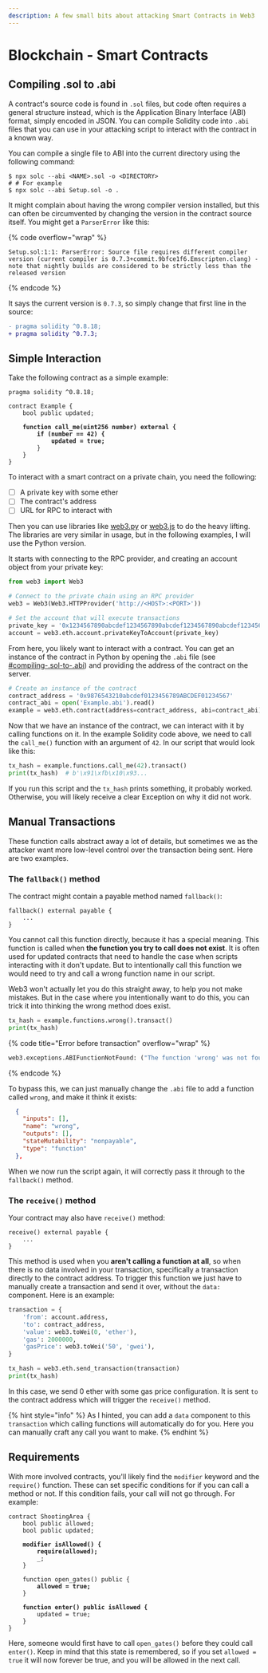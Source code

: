 ```yaml
---
description: A few small bits about attacking Smart Contracts in Web3
---
```


# Blockchain - Smart Contracts

## Compiling .sol to .abi

A contract's source code is found in `.sol` files, but code often requires a general structure instead, which is the Application Binary Interface (ABI) format, simply encoded in JSON. You can compile Solidity code into `.abi` files that you can use in your attacking script to interact with the contract in a known way.&#x20;

You can compile a single file to ABI into the current directory using the following command:

```shell-session
$ npx solc --abi <NAME>.sol -o <DIRECTORY>
# # For example
$ npx solc --abi Setup.sol -o .
```

It might complain about having the wrong compiler version installed, but this can often be circumvented by changing the version in the contract source itself. You might get a `ParserError` like this:

{% code overflow="wrap" %}
```solidity
Setup.sol:1:1: ParserError: Source file requires different compiler version (current compiler is 0.7.3+commit.9bfce1f6.Emscripten.clang) - note that nightly builds are considered to be strictly less than the released version
```
{% endcode %}

It says the current version is `0.7.3`, so simply change that first line in the source:

```diff
- pragma solidity ^0.8.18;
+ pragma solidity ^0.7.3;
```

## Simple Interaction

Take the following contract as a simple example:

<pre class="language-solidity"><code class="lang-solidity">pragma solidity ^0.8.18;

contract Example {
    bool public updated;

<strong>    function call_me(uint256 number) external {
</strong><strong>        if (number == 42) {
</strong><strong>            updated = true;
</strong>        }
    }
}
</code></pre>

To interact with a smart contract on a private chain, you need the following:

* [ ] A private key with some ether
* [ ] The contract's address
* [ ] URL for RPC to interact with

Then you can use libraries like [web3.py](https://github.com/ethereum/web3.py) or [web3.js](https://web3js.readthedocs.io/) to do the heavy lifting. The libraries are very similar in usage, but in the following examples, I will use the Python version.&#x20;

It starts with connecting to the RPC provider, and creating an account object from your private key:

```python
from web3 import Web3

# Connect to the private chain using an RPC provider
web3 = Web3(Web3.HTTPProvider('http://<HOST>:<PORT>'))

# Set the account that will execute transactions
private_key = '0x1234567890abcdef1234567890abcdef1234567890abcdef1234567890abcdef'
account = web3.eth.account.privateKeyToAccount(private_key)
```

From here, you likely want to interact with a contract. You can get an instance of the contract in Python by opening the `.abi` file (see [#compiling-.sol-to-.abi](blockchain-smart-contracts.md#compiling-.sol-to-.abi "mention")) and providing the address of the contract on the server.&#x20;

```python
# Create an instance of the contract
contract_address = '0x9876543210abcdef0123456789ABCDEF01234567'
contract_abi = open('Example.abi').read()
example = web3.eth.contract(address=contract_address, abi=contract_abi)
```

Now that we have an instance of the contract, we can interact with it by calling functions on it. In the example Solidity code above, we need to call the `call_me()` function with an argument of `42`. In our script that would look like this:

```python
tx_hash = example.functions.call_me(42).transact()
print(tx_hash)  # b'\x91\xfb\x10\x93...
```

If you run this script and the `tx_hash` prints something, it probably worked. Otherwise, you will likely receive a clear Exception on why it did not work.&#x20;

## Manual Transactions

These function calls abstract away a lot of details, but sometimes we as the attacker want more low-level control over the transaction being sent. Here are two examples.&#x20;

### The `fallback()` method

The contract might contain a payable method named `fallback()`:

```solidity
fallback() external payable {
    ...
}
```

You cannot call this function directly, because it has a special meaning. This function is called when **the function you try to call does not exist**. It is often used for updated contracts that need to handle the case when scripts interacting with it don't update. But to intentionally call this function we would need to try and call a wrong function name in our script.

Web3 won't actually let you do this straight away, to help you not make mistakes. But in the case where you intentionally want to do this, you can trick it into thinking the wrong method does exist.&#x20;

```python
tx_hash = example.functions.wrong().transact()
print(tx_hash)
```

{% code title="Error before transaction" overflow="wrap" %}
```python
web3.exceptions.ABIFunctionNotFound: ("The function 'wrong' was not found in this contract's abi. ", 'Are you sure you provided the correct contract abi?')
```
{% endcode %}

To bypass this, we can just manually change the `.abi` file to add a function called `wrong`, and make it think it exists:

```json
  {
    "inputs": [],
    "name": "wrong",
    "outputs": [],
    "stateMutability": "nonpayable",
    "type": "function"
  },
```

When we now run the script again, it will correctly pass it through to the `fallback()` method.&#x20;

### The `receive()` method

Your contract may also have `receive()` method:

```solidity
receive() external payable {
    ...
}
```

This method is used when you **aren't calling a function at all**, so when there is no data involved in your transaction, specifically a transaction directly to the contract address. To trigger this function we just have to manually create a transaction and send it over, without the `data:` component. Here is an example:

```python
transaction = {
    'from': account.address,
    'to': contract_address,
    'value': web3.toWei(0, 'ether'),
    'gas': 2000000,
    'gasPrice': web3.toWei('50', 'gwei'),
}

tx_hash = web3.eth.send_transaction(transaction)
print(tx_hash)
```

In this case, we send 0 ether with some gas price configuration. It is sent `to` the contract address which will trigger the `receive()` method.&#x20;

{% hint style="info" %}
As I hinted, you can add a `data` component to this `transaction` which calling functions will automatically do for you. Here you can manually craft any call you want to make.&#x20;
{% endhint %}

## Requirements

With more involved contracts, you'll likely find the `modifier` keyword and the `require()` function. These can set specific conditions for if you can call a method or not. If this condition fails, your call will not go through. For example:

<pre class="language-solidity"><code class="lang-solidity">contract ShootingArea {
    bool public allowed;
    bool public updated;

<strong>    modifier isAllowed() {
</strong><strong>        require(allowed);
</strong>        _;
    }
    
    function open_gates() public {
<strong>        allowed = true;
</strong>    }

<strong>    function enter() public isAllowed {
</strong>        updated = true;
    }
}
</code></pre>

Here, someone would first have to call `open_gates()` before they could call `enter()`. Keep in mind that this state is remembered, so if you set `allowed = true` it will now forever be true, and you will be allowed in the next call.&#x20;
